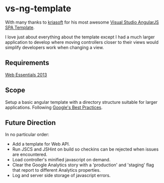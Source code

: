 vs-ng-template
==============

With many thanks to [kriasoft](https://github.com/kriasoft/) for his most awesome [Visual Studio AngularJS SPA Template](https://github.com/kriasoft/AngularJS-SPA-Template).

I love just about everything about the template except I had a much larger application to develop where moving controllers closer to their views would simplify developers work when changing a view.

Requirements
------------

 [Web Essentials 2013](http://vswebessentials.com/download)

Scope
-----
Setup a basic angular template with a directory structure suitable for larger applications. Following [Google's Best Practices](https://docs.google.com/document/d/1XXMvReO8-Awi1EZXAXS4PzDzdNvV6pGcuaF4Q9821Es/pub).


Future Direction
----------------

In no particular order:

- Add a template for Web API.
- Run JSCS and JSHint on build so checkins can be rejected when issues are encountered.
- Load controller's minified javascript on demand.
- Clear the Google Analytics story with a 'production' and 'staging' flag that report to different Analytics properties.
- Log and server side storage of javascript errors.

